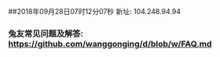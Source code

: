 ##2018年09月28日07时12分07秒 新址: 104.248.94.94
### 兔友常见问题及解答: https://github.com/wanggonging/d/blob/w/FAQ.md

